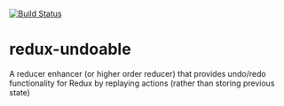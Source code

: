 [![Build Status](https://travis-ci.org/linn/redux-undoable.svg?branch=master)](https://travis-ci.org/linn/redux-undoable)

# redux-undoable
A reducer enhancer (or higher order reducer) that provides undo/redo functionality for Redux by replaying actions (rather than storing previous state)
